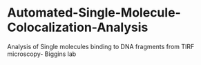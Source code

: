 # Automated-Single-Molecule-Colocalization-Analysis
Analysis of Single molecules binding to DNA fragments from TIRF microscopy- Biggins lab
